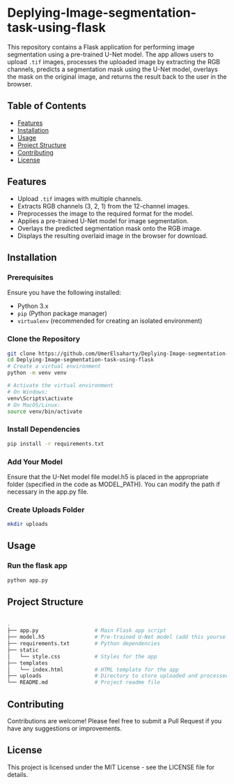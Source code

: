 # Deplying-Image-segmentation-task-using-flask

This repository contains a Flask application for performing image segmentation using a pre-trained U-Net model. The app allows users to upload `.tif` images, processes the uploaded image by extracting the RGB channels, predicts a segmentation mask using the U-Net model, overlays the mask on the original image, and returns the result back to the user in the browser.

## Table of Contents
- [Features](#features)
- [Installation](#installation)
- [Usage](#usage)
- [Project Structure](#project-structure)
- [Contributing](#contributing)
- [License](#license)

## Features

- Upload `.tif` images with multiple channels.
- Extracts RGB channels (3, 2, 1) from the 12-channel images.
- Preprocesses the image to the required format for the model.
- Applies a pre-trained U-Net model for image segmentation.
- Overlays the predicted segmentation mask onto the RGB image.
- Displays the resulting overlaid image in the browser for download.
  
## Installation

### Prerequisites
Ensure you have the following installed:
- Python 3.x
- `pip` (Python package manager)
- `virtualenv` (recommended for creating an isolated environment)

### Clone the Repository
```bash
git clone https://github.com/UmerElsaharty/Deplying-Image-segmentation-task-using-flask.git
cd Deplying-Image-segmentation-task-using-flask
# Create a virtual environment
python -m venv venv

# Activate the virtual environment
# On Windows:
venv\Scripts\activate
# On MacOS/Linux:
source venv/bin/activate
```
### Install Dependencies
```bash
pip install -r requirements.txt
```
### Add Your Model 
Ensure that the U-Net model file model.h5 is placed in the appropriate folder (specified in the code as MODEL_PATH). You can modify the path if necessary in the app.py file.

### Create Uploads Folder

```bash
mkdir uploads

```
## Usage
### Run the flask app 
```bash
python app.py
```
## Project Structure
```bash

.
├── app.py                  # Main Flask app script
├── model.h5                # Pre-trained U-Net model (add this yourself)
├── requirements.txt        # Python dependencies
├── static
│   └── style.css           # Styles for the app
├── templates
│   └── index.html          # HTML template for the app
├── uploads                 # Directory to store uploaded and processed images
└── README.md               # Project readme file
```
## Contributing
Contributions are welcome! Please feel free to submit a Pull Request if you have any suggestions or improvements.

## License
This project is licensed under the MIT License - see the LICENSE file for details.
